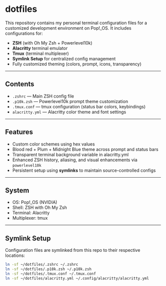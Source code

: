 # dotfiles

This repository contains my personal terminal configuration files for a customized development environment on Pop!\_OS. It includes configurations for:

- **ZSH** (with Oh My Zsh + Powerlevel10k)
- **Alacritty** terminal emulator
- **Tmux** (terminal multiplexer)
- **Symlink Setup** for centralized config management
- Fully customized theming (colors, prompt, icons, transparency)


---

## Contents

- `.zshrc` — Main ZSH config file
- `.p10k.zsh` — Powerlevel10k prompt theme customization
- `.tmux.conf` — tmux configuration (status bar colors, keybindings)
- `alacritty.yml` — Alacritty color theme and font settings

---

## Features

- Custom color schemes using hex values
- Blood red + Plum + Midnight Blue theme across prompt and status bars
- Transparent terminal background variable in alacritty.yml
- Enhanced ZSH history, aliasing, and visual enhancements via `powerlevel10k`
- Persistent setup using **symlinks** to maintain source-controlled configs

---

## System

- OS: Pop!\_OS (NVIDIA)
- Shell: ZSH with Oh My Zsh
- Terminal: Alacritty
- Multiplexer: tmux

---

## Symlink Setup

Configuration files are symlinked from this repo to their respective locations:

```bash
ln -sf ~/dotfiles/.zshrc ~/.zshrc
ln -sf ~/dotfiles/.p10k.zsh ~/.p10k.zsh
ln -sf ~/dotfiles/.tmux.conf ~/.tmux.conf
ln -sf ~/dotfiles/alacritty.yml ~/.config/alacritty/alacritty.yml
